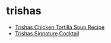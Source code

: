 # trishas

 * [Trishas Chicken Tortilla Soup Recipe](index/t/trishas-chicken-tortilla-soup-recipe.json)
 * [Trishas Signature Cocktail](index/t/trishas-signature-cocktail.json)
